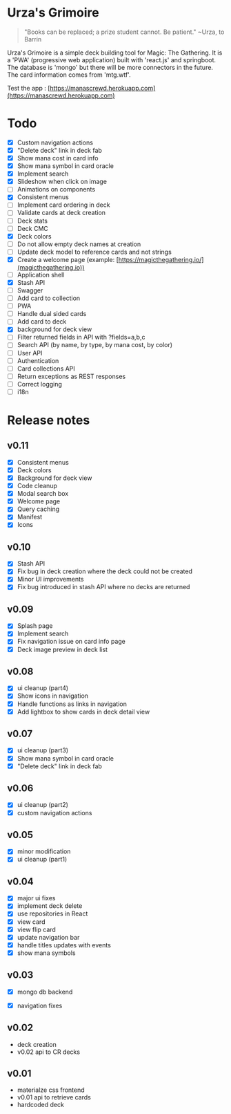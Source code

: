 # Urza's Grimoire

>"Books can be replaced; a prize student cannot. Be patient."
>~Urza, to Barrin

Urza's Grimoire is a simple deck building tool for Magic: The Gathering. It is a 'PWA' (progressive web application) built with 'react.js' and springboot.
The database is 'mongo' but there will be more connectors in the future. The card information comes from 'mtg.wtf'.

Test the app : [https://manascrewd.herokuapp.com](https://manascrewd.herokuapp.com)


# Todo
- [x] Custom navigation actions
- [x] "Delete deck" link in deck fab
- [x] Show mana cost in card info
- [x] Show mana symbol in card oracle
- [x] Implement search
- [x] Slideshow when click on image
- [ ] Animations on components
- [x] Consistent menus
- [ ] Implement card ordering in deck
- [ ] Validate cards at deck creation
- [ ] Deck stats
- [ ] Deck CMC
- [x] Deck colors
- [ ] Do not allow empty deck names at creation
- [ ] Update deck model to reference cards and not strings
- [x] Create a welcome page (example: [https://magicthegathering.io/](magicthegathering.io))
- [ ] Application shell
- [x] Stash API
- [ ] Swagger
- [ ] Add card to collection
- [ ] PWA
- [ ] Handle dual sided cards
- [ ] Add card to deck
- [x] background for deck view
- [ ] Filter returned fields in API with ?fields=a,b,c
- [ ] Search API (by name, by type, by mana cost, by color)
- [ ] User API
- [ ] Authentication
- [ ] Card collections API
- [ ] Return exceptions as REST responses
- [ ] Correct logging
- [ ] i18n

# Release notes

## v0.11
- [x] Consistent menus
- [x] Deck colors
- [x] Background for deck view
- [x] Code cleanup
- [x] Modal search box
- [x] Welcome page
- [x] Query caching
- [x] Manifest
- [x] Icons

## v0.10
- [x] Stash API
- [x] Fix bug in deck creation where the deck could not be created
- [x] Minor UI improvements
- [x] Fix bug introduced in stash API where no decks are returned

## v0.09
- [x] Splash page
- [x] Implement search
- [x] Fix navigation issue on card info page
- [x] Deck image preview in deck list

## v0.08
- [x] ui cleanup (part4)
- [x] Show icons in navigation
- [x] Handle functions as links in navigation
- [x] Add lightbox to show cards in deck detail view

## v0.07
- [x] ui cleanup (part3)
- [x] Show mana symbol in card oracle
- [x] "Delete deck" link in deck fab

## v0.06
- [x] ui cleanup (part2)
- [x] custom navigation actions

## v0.05
- [x] minor modification
- [x] ui cleanup (part1)

## v0.04
- [x] major ui fixes
- [x] implement deck delete
- [x] use repositories in React
- [x] view card
- [x] view flip card
- [x] update navigation bar
- [x] handle titles updates with events
- [x] show mana symbols

## v0.03
- [x] mongo db backend
- [x] navigation fixes


## v0.02
- deck creation
- v0.02 api to CR decks

## v0.01
- materialze css frontend
- v0.01 api to retrieve cards
- hardcoded deck